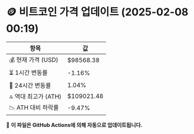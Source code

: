 # 🪙 비트코인 가격 업데이트 (2025-02-08 00:19)

| 항목                | 값 |
|--------------------|----------------|
| 💰 현재 가격 (USD) | $98568.38 |
| ⏳ 1시간 변동률    | -1.16% |
| 📆 24시간 변동률   | 1.04% |
| 🔝 역대 최고가 (ATH) | $109021.48 |
| 📉 ATH 대비 하락률 | -9.47% |

🔄 **이 파일은 GitHub Actions에 의해 자동으로 업데이트됩니다.**
